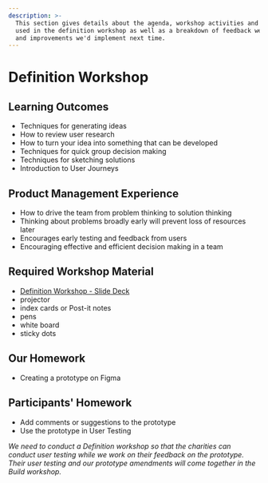 ```yaml
---
description: >-
  This section gives details about the agenda, workshop activities and slides
  used in the definition workshop as well as a breakdown of feedback we received
  and improvements we'd implement next time.
---
```


# Definition Workshop

## Learning Outcomes

* Techniques for generating ideas
* How to review user research
* How to turn your idea into something that can be developed
* Techniques for quick group decision making
* Techniques for sketching solutions
* Introduction to User Journeys

## Product Management Experience

* How to drive the team from problem thinking to solution thinking
* Thinking about problems broadly early will prevent loss of resources later
* Encourages early testing and feedback from users
* Encouraging effective and efficient decision making in a team

## Required Workshop Material 

* [Definition Workshop - Slide Deck](https://docs.google.com/presentation/d/1RMa6UYjsi9XvO0UPfaa3dc8r1jYNy_-IbNYVv1n3xnU/edit#slide=id.g75dacec10e_0_203)
* projector
* index cards or Post-it notes
* pens
* white board
* sticky dots

## Our Homework

* Creating a prototype on Figma

## Participants' Homework

* Add comments or suggestions to the prototype
* Use the prototype in User Testing

_We need to conduct a Definition workshop so that the charities can conduct user testing while we work on their feedback on the prototype. Their user testing and our prototype amendments will come together in the Build workshop._

